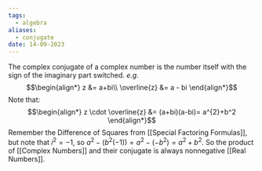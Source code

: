 ```yaml
---
tags:
  - algebra
aliases:
  - conjugate
date: 14-09-2023
---
```


The complex conjugate of a complex number is the number itself with the sign of the imaginary part switched.
*e.g.*
$$\begin{align*}
z &= a+bi\\
\overline{z} &= a - bi
\end{align*}$$
Note that:
$$\begin{align*}
z \cdot \overline{z} &= (a+bi)(a-bi)= a^{2}+b^2
\end{align*}$$
Remember the Difference of Squares from [[Special Factoring Formulas]], but note that $i^{2} = -1$, so $a^{2} - (b^{2}(-1)) = a^{2}-(-b^{2}) = a^{2}+b^{2}$. So the product of [[Complex Numbers]] and their conjugate is always nonnegative [[Real Numbers]].